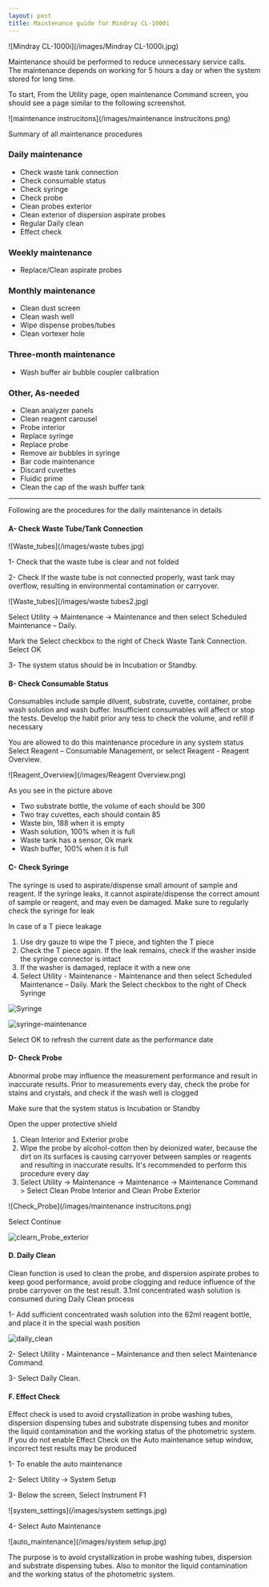 ```yaml
---
layout: post
title: Maintenance guide for Mindray CL-1000i 
---
```


![Mindray CL-1000i](/images/Mindray CL-1000i.jpg)

Maintenance should be performed to reduce unnecessary service calls. The maintenance depends on working for 5 hours a day  or when the system stored for long time.

To start, From the Utility page, open maintenance Command screen, you should see a page similar to the following screenshot.


![maintenance instrucitons](/images/maintenance instrucitons.png)

Summary of all maintenance procedures

### Daily maintenance

- Check waste tank connection
- Check consumable status
- Check syringe
- Check probe
- Clean probes exterior
- Clean exterior of dispersion aspirate probes 
- Regular Daily clean
- Effect check

### Weekly maintenance

- Replace/Clean aspirate probes

### Monthly maintenance

- Clean dust screen
- Clean wash well
- Wipe dispense probes/tubes
- Clean vortexer hole

### Three-month maintenance

- Wash buffer air bubble coupler calibration

### Other, As-needed

- Clean analyzer panels
- Clean reagent carousel
- Probe interior
- Replace syringe
- Replace probe
- Remove air bubbles in syringe
- Bar code maintenance
- Discard cuvettes
- Fluidic prime
- Clean the cap of the wash buffer tank

---

Following are the procedures for the daily maintenance in details

#### A- Check Waste Tube/Tank Connection 

![Waste_tubes](/images/waste tubes.jpg)

1- Check that the waste tube is clear and not folded

2- Check If the waste tube is not connected properly, wast tank may overflow, resulting in environmental contamination or carryover.

![Waste_tubes](/images/waste tubes2.jpg)

Select Utility -> Maintenance -> Maintenance and then select Scheduled Maintenance – Daily.

Mark the Select checkbox to the right of Check Waste Tank Connection.
Select OK

3- The system status should be in Incubation or Standby.

#### B- Check Consumable Status

Consumables include sample diluent, substrate, cuvette, container, probe wash solution and wash buffer. Insufficient consumables will affect or stop the tests. Develop the habit prior any tess to check the volume, and refill if necessary

You are allowed to do this maintenance procedure in any system status
Select Reagent – Consumable Management, or select Reagent - Reagent Overview.

![Reagent_Overview](/images/Reagent Overview.png)

As you see in the picture above 

- Two substrate bottle, the volume of each should be 300
- Two tray cuvettes, each should contain 85
- Waste bin, 188 when it is empty
- Wash solution, 100%  when it is full
- Waste tank has a sensor, Ok mark
- Wash buffer, 100% when it is full

#### C- Check Syringe

The syringe is used to aspirate/dispense small amount of sample and reagent. If the syringe leaks, it cannot aspirate/dispense the correct amount of sample or reagent, and may even be damaged. Make sure to regularly check the syringe for leak

In case of a T piece leakage

1. Use dry gauze to wipe the T piece, and tighten the T piece
2. Check the T piece again. If the leak remains, check if the washer inside the syringe connector is intact
3. If the washer is damaged, replace it with a new one
4. Select Utility - Maintenance - Maintenance and then select Scheduled Maintenance – Daily.
Mark the Select checkbox to the right of Check Syringe


![Syringe](/images/Syringe.png)

![syringe-maintenance](/images/syringe-maintenance.png)


Select OK to refresh the current date as the performance date

#### D- Check Probe

Abnormal probe may influence the measurement performance and result in inaccurate results. Prior to measurements every day, check the probe for stains and crystals, and check if the wash well is clogged

Make sure that the system status is Incubation or Standby

Open the upper protective shield

1. Clean Interior and Exterior probe
2. Wipe the probe by alcohol-cotton then by deionized water, because the dirt on its surfaces is causing carryover between samples or reagents and resulting in inaccurate results. It's recommended to perform this procedure every day
3. Select Utility -> Maintenance -> Maintenance -> Maintenance Command > Select Clean Probe Interior and Clean Probe Exterior 

![Check_Probe](/images/maintenance instrucitons.png)

Select Continue

![clearn_Probe_exterior](/images/probe_exterior.png)

#### D. Daily Clean 

Clean function is used to clean the probe, and dispersion aspirate probes to keep good performance, avoid probe clogging and reduce influence of the probe carryover on the test result. 3.1ml concentrated wash solution is consumed during Daily Clean process


1- Add sufficient concentrated wash solution into the 62ml reagent bottle, and place it in the special wash position

![daily_clean](/images/daily_clean.png)


2- Select Utility - Maintenance – Maintenance and then select Maintenance Command.

3- Select Daily Clean.


#### F. Effect Check

Effect check is used to avoid crystallization in probe washing tubes, dispersion dispensing tubes and substrate dispensing tubes and monitor the liquid contamination and the working status of the photometric system. If you do not enable Effect Check on the Auto maintenance setup window, incorrect test results may be produced

1- To enable the auto maintenance

2- Select Utility -> System Setup

3- Below the screen, Select Instrument F1 

![system_settings](/images/system settings.jpg)


4- Select Auto Maintenance

![auto_maintenance](/images/system setup.jpg)


The purpose is to avoid crystallization in probe washing tubes, dispersion and substrate dispensing tubes. Also to monitor the liquid contamination and the working status of the photometric system.
